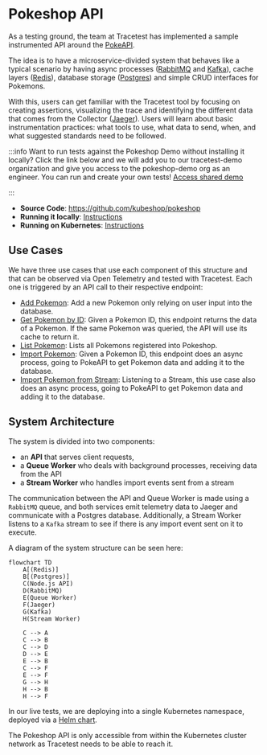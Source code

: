 # Pokeshop API

As a testing ground, the team at Tracetest has implemented a sample instrumented API around the [PokeAPI](https://pokeapi.co/).

The idea is to have a microservice-divided system that behaves like a typical scenario by having async processes ([RabbitMQ](https://www.rabbitmq.com/) and [Kafka](https://kafka.apache.org/)), cache layers ([Redis](https://redis.io/)), database storage ([Postgres](https://www.postgresql.org/)) and simple CRUD interfaces for Pokemons.

With this, users can get familiar with the Tracetest tool by focusing on creating assertions, visualizing the trace and identifying the different data that comes from the Collector ([Jaeger](https://www.jaegertracing.io/)). Users will learn about basic instrumentation practices: what tools to use, what data to send, when, and what suggested standards need to be followed.

:::info
Want to run tests against the Pokeshop Demo without installing it locally? Click the link below and we will add you to our tracetest-demo organization and give you access to the pokeshop-demo org as an engineer. You can run and create your own tests! [Access shared demo](https://app.tracetest.io/organizations/ttorg_2179a9cd8ba8dfa5/invites/invite_760904a64b4b9dc9/accept)

:::

- **Source Code**: https://github.com/kubeshop/pokeshop
- **Running it locally**: [Instructions](https://github.com/kubeshop/pokeshop/blob/master/docs/installing.md#run-it-locally)
- **Running on Kubernetes**: [Instructions](https://github.com/kubeshop/pokeshop/blob/master/docs/installing.md#run-on-a-kubernetes-cluster)

## Use Cases

We have three use cases that use each component of this structure and that can be observed via Open Telemetry and tested with Tracetest. Each one is triggered by an API call to their respective endpoint:

- [Add Pokemon](./use-cases/add-pokemon.md): Add a new Pokemon only relying on user input into the database.
- [Get Pokemon by ID](./use-cases/get-pokemon-by-id.md): Given a Pokemon ID, this endpoint returns the data of a Pokemon. If the same Pokemon was queried, the API will use its cache to return it.
- [List Pokemon](./use-cases/list-pokemon.md): Lists all Pokemons registered into Pokeshop.
- [Import Pokemon](./use-cases/import-pokemon.md): Given a Pokemon ID, this endpoint does an async process, going to PokeAPI to get Pokemon data and adding it to the database.
- [Import Pokemon from Stream](./use-cases/import-pokemon-from-stream.md): Listening to a Stream, this use case also does an async process, going to PokeAPI to get Pokemon data and adding it to the database.

## System Architecture

The system is divided into two components:

- an **API** that serves client requests,
- a **Queue Worker** who deals with background processes, receiving data from the API
- a **Stream Worker** who handles import events sent from a stream

The communication between the API and Queue Worker is made using a `RabbitMQ` queue, and both services emit telemetry data to Jaeger and communicate with a Postgres database. Additionally, a Stream Worker listens to a `Kafka` stream to see if there is any import event sent on it to execute.

A diagram of the system structure can be seen here:

```mermaid
flowchart TD
    A[(Redis)]
    B[(Postgres)]
    C(Node.js API)
    D(RabbitMQ)
    E(Queue Worker)
    F(Jaeger)
    G(Kafka)
    H(Stream Worker)

    C --> A
    C --> B
    C --> D
    D --> E
    E --> B
    C --> F
    E --> F
    G --> H
    H --> B
    H --> F
```

In our live tests, we are deploying into a single Kubernetes namespace, deployed via a [Helm chart](https://github.com/kubeshop/pokeshop/blob/master/docs/installing.md#run-on-a-kubernetes-cluster).

The Pokeshop API is only accessible from within the Kubernetes cluster network as Tracetest needs to be able to reach it.
